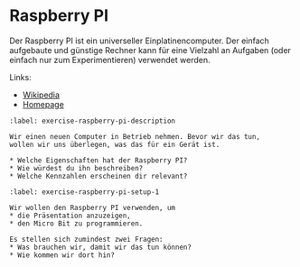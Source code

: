 # Raspberry PI

Der Raspberry PI ist ein universeller Einplatinencomputer.
Der einfach aufgebaute und günstige Rechner kann für eine
Vielzahl an Aufgaben (oder einfach nur zum Experimentieren)
verwendet werden.

Links:
* [Wikipedia](https://de.wikipedia.org/wiki/Raspberry_Pi)
* [Homepage](https://www.raspberrypi.com/)


```{exercise} Raspberry PI beschreiben
:label: exercise-raspberry-pi-description

Wir einen neuen Computer in Betrieb nehmen. Bevor wir das tun,
wollen wir uns überlegen, was das für ein Gerät ist.

* Welche Eigenschaften hat der Raspberry PI?
* Wie würdest du ihn beschreiben?
* Welche Kennzahlen erscheinen dir relevant?
```


```{exercise} Raspberry PI Inbetriebnahme 1
:label: exercise-raspberry-pi-setup-1

Wir wollen den Raspberry PI verwenden, um
* die Präsentation anzuzeigen,
* den Micro Bit zu programmieren.

Es stellen sich zumindest zwei Fragen:
* Was brauchen wir, damit wir das tun können?
* Wie kommen wir dort hin?
```

